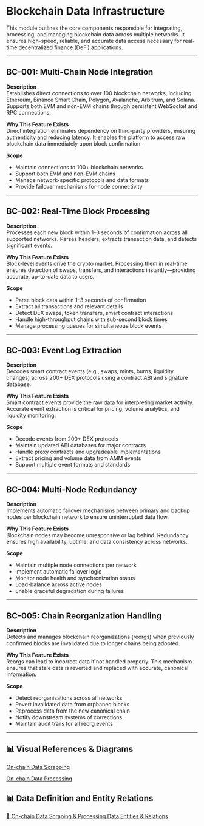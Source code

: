 # Blockchain Data Infrastructure

This module outlines the core components responsible for integrating, processing, and managing blockchain data across multiple networks. It ensures high-speed, reliable, and accurate data access necessary for real-time decentralized finance (DeFi) applications.

---

## BC-001: Multi-Chain Node Integration

**Description**  
Establishes direct connections to over 100 blockchain networks, including Ethereum, Binance Smart Chain, Polygon, Avalanche, Arbitrum, and Solana. Supports both EVM and non-EVM chains through persistent WebSocket and RPC connections.

**Why This Feature Exists**  
Direct integration eliminates dependency on third-party providers, ensuring authenticity and reducing latency. It enables the platform to access raw blockchain data immediately upon block confirmation.

**Scope**

- Maintain connections to 100+ blockchain networks
- Support both EVM and non-EVM chains
- Manage network-specific protocols and data formats
- Provide failover mechanisms for node connectivity

---

## BC-002: Real-Time Block Processing

**Description**  
Processes each new block within 1–3 seconds of confirmation across all supported networks. Parses headers, extracts transaction data, and detects significant events.

**Why This Feature Exists**  
Block-level events drive the crypto market. Processing them in real-time ensures detection of swaps, transfers, and interactions instantly—providing accurate, up-to-date data to users.

**Scope**

- Parse block data within 1–3 seconds of confirmation
- Extract all transactions and relevant details
- Detect DEX swaps, token transfers, smart contract interactions
- Handle high-throughput chains with sub-second block times
- Manage processing queues for simultaneous block events

---

## BC-003: Event Log Extraction

**Description**  
Decodes smart contract events (e.g., swaps, mints, burns, liquidity changes) across 200+ DEX protocols using a contract ABI and signature database.

**Why This Feature Exists**  
Smart contract events provide the raw data for interpreting market activity. Accurate event extraction is critical for pricing, volume analytics, and liquidity monitoring.

**Scope**

- Decode events from 200+ DEX protocols
- Maintain updated ABI databases for major contracts
- Handle proxy contracts and upgradeable implementations
- Extract pricing and volume data from AMM events
- Support multiple event formats and standards

---

## BC-004: Multi-Node Redundancy

**Description**  
Implements automatic failover mechanisms between primary and backup nodes per blockchain network to ensure uninterrupted data flow.

**Why This Feature Exists**  
Blockchain nodes may become unresponsive or lag behind. Redundancy ensures high availability, uptime, and data consistency across networks.

**Scope**

- Maintain multiple node connections per network
- Implement automatic failover logic
- Monitor node health and synchronization status
- Load-balance across active nodes
- Enable graceful degradation during failures

---

## BC-005: Chain Reorganization Handling

**Description**  
Detects and manages blockchain reorganizations (reorgs) when previously confirmed blocks are invalidated due to longer chains being adopted.

**Why This Feature Exists**  
Reorgs can lead to incorrect data if not handled properly. This mechanism ensures that stale data is reverted and replaced with accurate, canonical information.

**Scope**

- Detect reorganizations across all networks
- Revert invalidated data from orphaned blocks
- Reprocess data from the new canonical chain
- Notify downstream systems of corrections
- Maintain audit trails for all reorg events

---

## 📊 Visual References & Diagrams

<a href="https://miro.com/app/board/uXjVJbMT7pg=/?moveToWidget=3458764635454190177&cot=14" target="_blank"> On-chain Data Scrapping </a>

<a href="https://miro.com/app/board/uXjVJbMT7pg=/?moveToWidget=3458764635458959932&cot=14" target="_blank"> On-chain Data Processing </a>

## 📊 Data Definition and Entity Relations

<a href ="../Data_Defination_Sheet/1-blockchain-data-infrastructure.md" target="_blank" >🔗 On-chain Data Scraping & Processing Data Entities & Relations </a>
